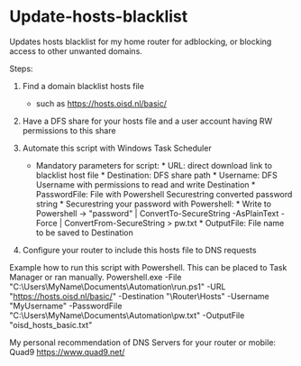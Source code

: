 # Update-hosts-blacklist
Updates hosts blacklist for my home router for adblocking, or blocking access to other unwanted domains.

Steps:

1. Find a domain blacklist hosts file
    * such as https://hosts.oisd.nl/basic/

2. Have a DFS share for your hosts file and a user account having RW permissions to this share

3. Automate this script with Windows Task Scheduler
    * Mandatory parameters for script:
          * URL: direct download link to blacklist host file
          * Destination: DFS share path
          * Username: DFS Username with permissions to read and write Destination
          * PasswordFile: File with Powershell Securestring converted password string
                  * Securestring your password with Powershell:
                  * Write to Powershell -> "password" | ConvertTo-SecureString -AsPlainText -Force | ConvertFrom-SecureString > pw.txt
          * OutputFile: File name to be saved to Destination

 4. Configure your router to include this hosts file to DNS requests


Example how to run this script with Powershell. This can be placed to Task Manager or ran manually.
Powershell.exe -File "C:\Users\MyName\Documents\Automation\run.ps1" -URL "https://hosts.oisd.nl/basic/" -Destination "\\Router\Hosts\" -Username "MyUsername" -PasswordFile "C:\Users\MyName\Documents\Automation\pw.txt" -OutputFile "oisd_hosts_basic.txt"


My personal recommendation of DNS Servers for your router or mobile: Quad9 https://www.quad9.net/
